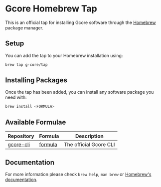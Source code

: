 # Gcore Homebrew Tap

This is an official tap for installing Gcore software through the [Homebrew](https://brew.sh) package manager.

## Setup

You can add the tap to your Homebrew installation using:

```sh
brew tap g-core/tap
```

## Installing Packages

Once the tap has been added, you can install any software package you need with:

```sh
brew install <FORMULA>
```

## Available Formulae

| Repository | Formula | Description |
| ---------- | ------- | ----------- |
| [gcore-cli](https://github.com/G-Core/gcore-cli)  | [formula](Formula/gcore-cli.rb) | The official Gcore CLI |

## Documentation

For more information please check `brew help`, `man brew` or [Homebrew's documentation](https://docs.brew.sh/).

